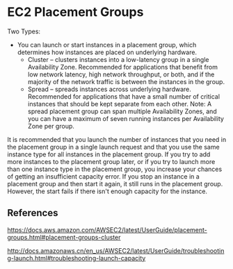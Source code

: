 # EC2 Placement Groups

Two Types:

- You can launch or start instances in a placement group, which determines how instances are placed on underlying hardware.
    - Cluster – clusters instances into a low-latency group in a single Availability Zone. Recommended for applications that benefit from low network latency, high network throughput, or both, and if the majority of the network traffic is between the instances in the group.
    - Spread – spreads instances across underlying hardware. Recommended for applications that have a small number of critical instances that should be kept separate from each other. Note: A spread placement group can span multiple Availability Zones, and you can have a maximum of seven running instances per Availability Zone per group.


It is recommended that you launch the number of instances that you need in the placement group in a single launch request and that you use the same instance type for all instances in the placement group. If you try to add more instances to the placement group later, or if you try to launch more than one instance type in the placement group, you increase your chances of getting an insufficient capacity error. If you stop an instance in a placement group and then start it again, it still runs in the placement group. However, the start fails if there isn't enough capacity for the instance.

## References

https://docs.aws.amazon.com/AWSEC2/latest/UserGuide/placement-groups.html#placement-groups-cluster

http://docs.amazonaws.cn/en_us/AWSEC2/latest/UserGuide/troubleshooting-launch.html#troubleshooting-launch-capacity
